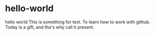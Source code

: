 # hello-world
hello world
This is something for test.
To learn how to work with github.
Today is a gift, and tha's why call it present.
